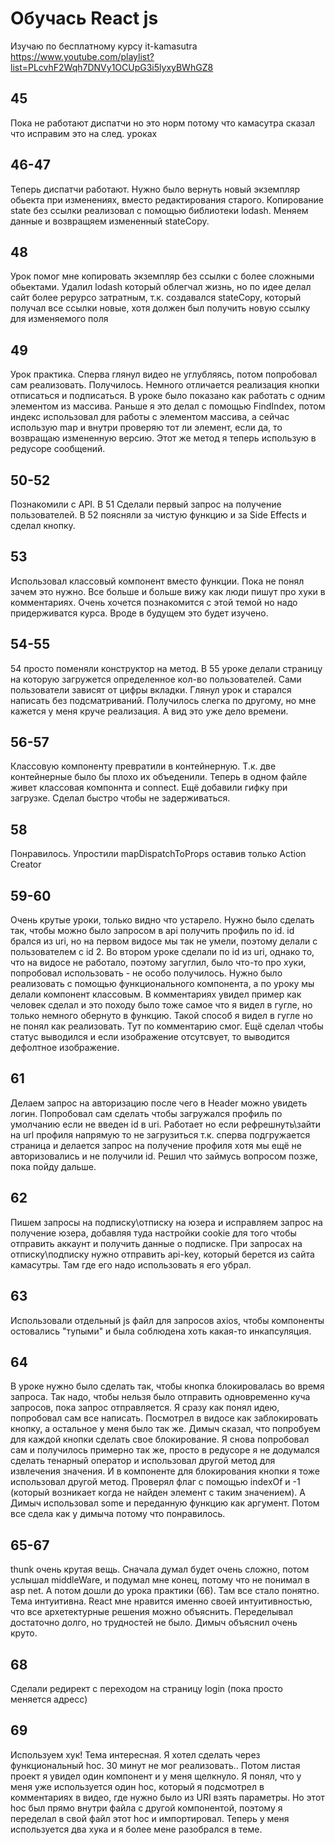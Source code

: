 # Обучась React js

Изучаю по бесплатному курсу it-kamasutra  
https://www.youtube.com/playlist?list=PLcvhF2Wqh7DNVy1OCUpG3i5lyxyBWhGZ8  
  
  
## 45  
Пока не работают диспатчи но это норм потому что камасутра сказал что исправим это на след. уроках
  

## 46-47  
Теперь диспатчи работают. Нужно было вернуть новый экземпляр обьекта при изменениях, вместо редактирования старого. Копирование state без ссылки реализовал с помощью библиотеки lodash. Меняем данные и возвращяем измененный stateCopy.
  

## 48  
Урок помог мне копировать экземпляр без ссылки с более сложными обьектами. Удалил lodash который облегчал жизнь, но по идее делал сайт более рерурсо затратным, т.к. создавался stateCopy, который получал все ссылки новые, хотя должен был получить новую ссылку для изменяемого поля  
  
  
## 49  
Урок практика. Сперва глянул видео не углубляясь, потом попробовал сам реализовать. Получилось. Немного отличается реализация кнопки отписаться и подписаться. В уроке было показано как работать с одним элементом из массива. Раньше я это делал с помощью FindIndex, потом индекс использовал для работы с элементом массива, а сейчас использую map и внутри проверяю тот ли элемент, если да, то возвращаю измененную версию. Этот же метод я теперь использую в редусоре сообщений.

## 50-52
Познакомили с API. В 51 Сделали первый запрос на получение пользователей. В 52 поясняли за чистую функцию и за Side Effects и сделал кнопку.

## 53
Использовал классовый компонент вместо функции. Пока не понял зачем это нужно. Все больше и больше вижу как люди пишут про хуки в комментариях. Очень хочется познакомится с этой темой но надо придерживатся курса. Вроде в будущем это будет изучено.

## 54-55
54 просто поменяли конструктор на метод. В 55 уроке делали страницу на которую загружется определенное кол-во пользователей. Сами пользователи зависят от цифры вкладки. Глянул урок и старался написать без подсматриваний. Получилось слегка по другому, но мне кажется у меня круче реализация. А вид это уже дело времени.

## 56-57 
Классовую компоненту превратили в контейнерную. Т.к. две контейнерные было бы плохо их объеденили. Теперь в одном файле живет классовая компоннта и connect. Ещё добавили гифку при загрузке. Сделал быстро чтобы не задерживаться.

## 58 
Понравилось. Упростили mapDispatchToProps оставив только Action Creator

## 59-60
Очень крутые уроки, только видно что устарело. Нужно было сделать так, чтобы можно было запросом в api получить профиль по id. id брался из uri, но на первом видосе мы так не умели, поэтому делали с пользователем с id 2. Во втором уроке сделали по id из uri, однако то, что на видосе не работало, поэтому загуглил, было что-то про хуки, попробовал использовать - не особо получилось. Нужно было реализовать с помощью функционального компонента, а по уроку мы делали компонент классовым. В комментариях увидел пример как человек сделал и это походу было тоже самое что я видел в гугле, но только немного обернуто в функцию. Такой способ я видел в гугле но не понял как реализовать. Тут по комментарию смог. Ещё сделал чтобы статус выводился и если изображение отсутсвует, то выводится дефолтное изображение.

## 61 
Делаем запрос на авторизацию после чего в Header можно увидеть логин. Попробовал сам сделать чтобы загружался профиль по умолчанию если не введен id в uri. Работает но если рефрешнуть\зайти на url профиля напрямую то не загрузиться т.к. сперва подгружается страница и делается запрос на получение профиля хотя мы ещё не авторизовались и не получили id. Решил что займусь вопросом позже, пока пойду дальше.

## 62
Пишем запросы на подписку\отписку на юзера и исправляем запрос на получение юзера, добавляя туда настройки cookie для того чтобы отправить аккаунт и получить данные о подписке. При запросах на отписку\подписку нужно отправить api-key, который берется из сайта камасутры. Там где его надо использовать я его убрал.

## 63 
Использовали отдельный js файл для запросов axios, чтобы компоненты остовались "тупыми" и была соблюдена хоть какая-то инкапсуляция.

## 64
В уроке нужно было сделать так, чтобы кнопка блокировалась во время запроса. Так надо, чтобы нельзя было отправить одновременно куча запросов, пока запрос отправляется. Я сразу как понял идею, попробовал сам все написать. Посмотрел в видосе как заблокировать кнопку, а остальное у меня было так же. Димыч сказал, что попробуем для каждой кнопки сделать свое блокирование. Я снова попробовал сам и получилось примерно так же, просто в редусоре я не додумался сделать тенарный оператор и использовал другой метод для извлечения значения. И в компоненте для блокирования кнопки я тоже использовал другой метод. Проверял флаг с помощью indexOf и -1 (который возникает когда не найден элемент с таким значением). А Димыч использовал some и переданную функцию как аргумент. Потом все сдела как у димыча потому что понравилось.

## 65-67
thunk очень крутая вещь. Сначала думал будет очень сложно, потом услышал middleWare, и подумал мне конец, потому что не понимал в asp net. А потом дошли до урока практики (66). Там все стало понятно. Тема интуитивна. React мне нравится именно своей интуитивностью, что все архетектурные решения можно объяснить. Переделывал достаточно долго, но трудностей не было. Димыч объяснил очень круто.

## 68
Сделали редирект с переходом на страницу login (пока просто меняется адресс)

## 69 
Используем хук! Тема интересная. Я хотел сделать через функциональный hoc. 30 минут не мог реализовать.. Потом листая проект я увидел один компонент и у меня щелкнуло. Я понял, что у меня уже используется один hoc, который я подсмотрел в комментариях в видео, где нужно было из URI взять параметры. Но этот hoc был прямо внутри файла с другой компонентой, поэтому я переделал в свой файл этот hoc и импортировал. Теперь у меня используется два хука и я более мене разобрался в теме.